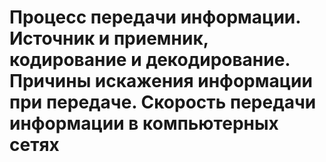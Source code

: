# Процесс передачи информации. Источник и приемник, кодирование и декодирование. Причины искажения информации при передаче. Скорость передачи информации в компьютерных сетях
